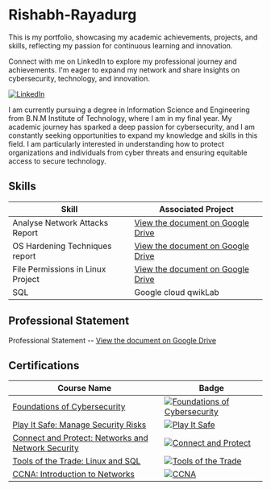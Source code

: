 # Rishabh-Rayadurg
This is my portfolio, showcasing my academic achievements, projects, and skills, reflecting my passion for continuous learning and innovation.

Connect with me on LinkedIn to explore my professional journey and achievements. I'm eager to expand my network and share insights on cybersecurity, technology, and innovation. 

[![LinkedIn](https://img.shields.io/badge/-LinkedIn-0072b1?&style=for-the-badge&logo=linkedin&logoColor=white)](https://www.linkedin.com/in/rishabh-p-rayadurg-995a16278)

I am currently pursuing a degree in Information Science and Engineering from B.N.M Institute of Technology, where I am in my final year. My academic journey has sparked a deep passion for cybersecurity, and I am constantly seeking opportunities to expand my knowledge and skills in this field. I am particularly interested in understanding how to protect organizations and individuals from cyber threats and ensuring equitable access to secure technology. 

## Skills

| Skill                                         | Associated Project         |
|-----------------------------------------------|----------------------------|
| Analyse Network Attacks Report       | [View the document on Google Drive](https://drive.google.com/file/d/1cOqNjmsgh0eLcVzuDpNGo1fvVGqx7Kdf/view?usp=sharing)  |
| OS Hardening Techniques report       | [View the document on Google Drive](https://drive.google.com/file/d/1ASXPTn1h_FfS2WNlm6RFS2FSxTJF_yGA/view?usp=sharing)  |
| File Permissions in Linux Project    | [View the document on Google Drive](https://drive.google.com/file/d/1icVcdsTeJFu4EOxXcYONVPVG__R1ckMm/view?usp=sharing)  |
| SQL                                  | Google cloud qwikLab|

## Professional Statement

Professional Statement -- [View the document on Google Drive](https://drive.google.com/file/d/1qxkHXcU5Ocj5ZqE0JpWp8YtocE-Gg4f3/view?usp=sharing) 



## Certifications

| Course Name                                | Badge                                                                                                         |
|--------------------------------------------|---------------------------------------------------------------------------------------------------------------|
| [Foundations of Cybersecurity](https://coursera.org/share/739e267a03d9cf05ee91945e88086145) | [![Foundations of Cybersecurity](https://img.shields.io/badge/-Foundations%20of%20Cybersecurity-FF5733?style=for-the-badge&logoColor=white)](https://coursera.org/share/739e267a03d9cf05ee91945e88086145) |
| [Play It Safe: Manage Security Risks](https://coursera.org/share/3840e3baf60a5ad95e9e4cbc5b307c1c) | [![Play It Safe](https://img.shields.io/badge/-Play%20It%20Safe%20-%23FF6F61?style=for-the-badge&logoColor=white)](https://coursera.org/share/3840e3baf60a5ad95e9e4cbc5b307c1c)  |
| [Connect and Protect: Networks and Network Security](https://coursera.org/share/9e8ee702a4601355a59c1e9ec108c4c8) | [![Connect and Protect](https://img.shields.io/badge/-Connect%20and%20Protect%20-%2300BFFF?style=for-the-badge&logoColor=white)](https://coursera.org/share/9e8ee702a4601355a59c1e9ec108c4c8) |
| [Tools of the Trade: Linux and SQL](https://coursera.org/share/21249ea4986795288b09b664b777c299) | [![Tools of the Trade](https://img.shields.io/badge/-Tools%20of%20the%20Trade%20-%23FFB347?style=for-the-badge&logoColor=white)](https://coursera.org/share/21249ea4986795288b09b664b777c299) |
| [CCNA: Introduction to Networks](https://www.credly.com/badges/43c82c55-6634-48c0-bdcd-83c5c79f98ac/public_url) | [![CCNA](https://img.shields.io/badge/-CCNA%20-%2300BFFF?style=for-the-badge&logo=cisco&logoColor=white)](https://www.credly.com/badges/43c82c55-6634-48c0-bdcd-83c5c79f98ac/public_url) |



